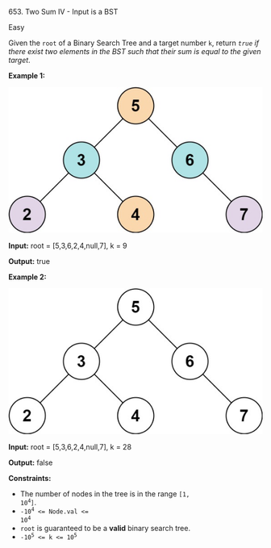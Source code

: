 653\. Two Sum IV - Input is a BST

Easy

Given the `root` of a Binary Search Tree and a target number `k`, return _`true` if there exist two elements in the BST such that their sum is equal to the given target_.

**Example 1:**

![](sum_tree_1.jpg)

**Input:** root = [5,3,6,2,4,null,7], k = 9

**Output:** true

**Example 2:**

![](sum_tree_2.jpg)

**Input:** root = [5,3,6,2,4,null,7], k = 28

**Output:** false

**Constraints:**

*   The number of nodes in the tree is in the range <code>[1, 10<sup>4</sup>]</code>.
*   <code>-10<sup>4</sup> <= Node.val <= 10<sup>4</sup></code>
*   `root` is guaranteed to be a **valid** binary search tree.
*   <code>-10<sup>5</sup> <= k <= 10<sup>5</sup></code>